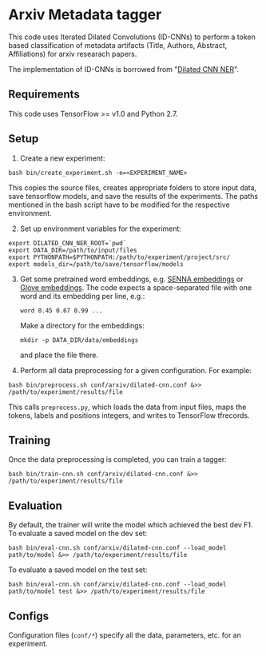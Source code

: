 # Arxiv Metadata tagger

This code uses Iterated Dilated Convolutions (ID-CNNs) to perform a token based classification of metadata artifacts (Title, Authors, Abstract, Affiliations) for arxiv researach papers. 

The implementation of ID-CNNs is borrowed from "[Dilated CNN NER](https://github.com/iesl/dilated-cnn-ner)".

Requirements
-----
This code uses TensorFlow >= v1.0 and Python 2.7.

Setup
-----
1. Create a new experiment: 
  ```
  bash bin/create_experiment.sh -e=<EXPERIMENT_NAME>
  ```
  This copies the source files, creates appropriate folders to store input data, save tensorflow models, and save the results of the experiments. The paths mentioned in the bash script have to be modified for the respective environment.

2. Set up environment variables for the experiment:

  ```
  export DILATED_CNN_NER_ROOT=`pwd`
  export DATA_DIR=/path/to/input/files
  export PYTHONPATH=$PYTHONPATH:/path/to/experiment/project/src/
  export models_dir=/path/to/save/tensorflow/models
  ```

3. Get some pretrained word embeddings, e.g. [SENNA embeddings](http://ronan.collobert.com/senna/download.html) or
  [Glove embeddings](https://nlp.stanford.edu/projects/glove/). The code expects a space-separated file
  with one word and its embedding per line, e.g.:
   ```
   word 0.45 0.67 0.99 ...
   ```
   Make a directory for the embeddings:
   ```
   mkdir -p DATA_DIR/data/embeddings
   ```
   and place the file there.

3. Perform all data preprocessing for a given configuration. For example:

  ```
  bash bin/preprocess.sh conf/arxiv/dilated-cnn.conf &>> /path/to/experiment/results/file
  ```

  This calls `preprocess.py`, which loads the data from input files, maps the tokens, labels and positions 
  integers, and writes to TensorFlow tfrecords.

Training
----
Once the data preprocessing is completed, you can train a tagger:

  ```
  bash bin/train-cnn.sh conf/arxiv/dilated-cnn.conf &>> /path/to/experiment/results/file
  ```

Evaluation
----
By default, the trainer will write the model which achieved the best dev F1. To evaluate a saved model on the dev set:

  ```
  bash bin/eval-cnn.sh conf/arxiv/dilated-cnn.conf --load_model path/to/model &>> /path/to/experiment/results/file
  ```
To evaluate a saved model on the test set:

  ```
  bash bin/eval-cnn.sh conf/arxiv/dilated-cnn.conf --load_model path/to/model test &>> /path/to/experiment/results/file
  ```


Configs
----
Configuration files (`conf/*`) specify all the data, parameters, etc. for an experiment.
